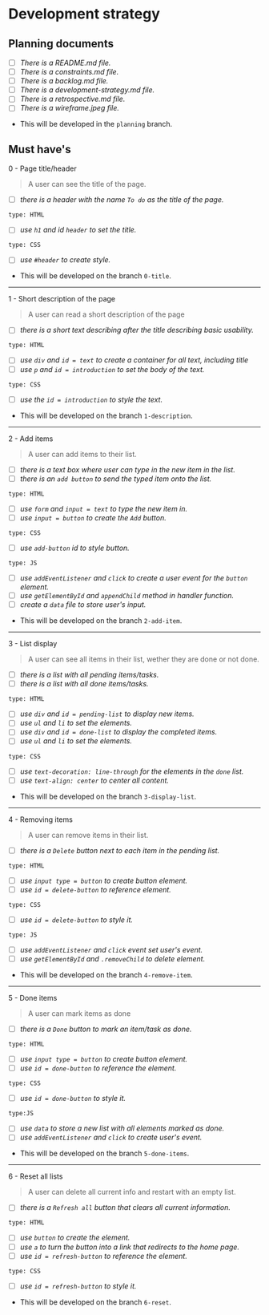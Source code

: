 <!--

  There will be different types of tasks for each user story:
    `type: components`
    `type: css`
    `type: logic`
    `type: handlers`
    ...

-->
# Development strategy

## Planning documents

- [ ] _There is a README.md file._
- [ ] _There is a constraints.md file._
- [ ] _There is a backlog.md file._
- [ ] _There is a development-strategy.md file._
- [ ] _There is a retrospective.md file._
- [ ] _There is a wireframe.jpeg file._

- This will be developed in the `planning` branch.

## Must have's

0 - Page title/header

> A user can see the title of the page.

- [ ] _there is a header with the name `To do` as the title of the page._

`type: HTML`

- [ ] _use `h1` and id `header` to set the title._

`type: CSS`

- [ ] _use `#header` to create style._

- This will be developed on the branch `0-title`.

---

1 - Short description of the page

> A user can read a short description of the page

- [ ] _there is a short text describing after the title describing basic usability._

`type: HTML`

- [ ] _use `div` and `id = text` to create a container for all text, including title_
- [ ] _use `p` and `id = introduction` to set the body of the text._

`type: CSS`

- [ ] _use the `id = introduction` to style the text._

- This will be developed on the branch `1-description`.

---

2 - Add items

> A user can add items to their list.

- [ ] _there is a text box where user can type in the new item in the list._
- [ ] _there is an `add button` to send the typed item onto the list._

`type: HTML`

- [ ] _use `form` and `input = text` to type the new item in._
- [ ] _use `input = button` to create the `Add` button._

`type: CSS`

- [ ] _use `add-button` id to style button._

`type: JS`

- [ ] _use `addEventListener` and `click` to create a user event for the `button` element._
- [ ] _use `getElementById` and `appendChild` method in handler function._
- [ ] _create a `data` file to store user's input._

- This will be developed on the branch `2-add-item`.

---

3 - List display

> A user can see all items in their list, wether they are done or not done.

- [ ] _there is a list with all pending items/tasks._
- [ ] _there is a list with all done items/tasks._

`type: HTML`

- [ ] _use `div` and `id = pending-list` to display new items._
- [ ] _use `ul` and `li` to set the elements._
- [ ] _use `div` and `id = done-list` to display the completed items._
- [ ] _use `ul` and `li` to set the elements._

`type: CSS`

- [ ] _use `text-decoration: line-through` for the elements in the `done` list._
- [ ] _use `text-align: center` to center all content._

- This will be developed on the branch `3-display-list`.

---

4 - Removing items

> A user can remove items in their list.

- [ ] _there is a `Delete` button next to each item in the pending list._

`type: HTML`

- [ ] _use `input type = button` to create button element._
- [ ] _use `id = delete-button` to reference element._

`type: CSS`

- [ ] _use `id = delete-button` to style it._

`type: JS`

- [ ] _use `addEventListener` and `click` event set user's event._
- [ ] _use `getElementById` and `.removeChild` to delete element._

- This will be developed on the branch `4-remove-item`.

---

5 - Done items

> A user can mark items as done

- [ ] _there is a `Done` button to mark an item/task as done._

`type: HTML`

- [ ] _use `input type = button` to create button element._
- [ ] _use `id = done-button` to reference the element._

`type: CSS`

- [ ] _use `id = done-button` to style it._

`type:JS`

- [ ] _use `data` to store a new list with all elements marked as done._
- [ ] _use `addEventListener` and `click` to create user's event._

- This will be developed on the branch `5-done-items`.

---

6 - Reset all lists

> A user can delete all current info and restart with an empty list.

- [ ] _there is a `Refresh all` button that clears all current information._

`type: HTML`

- [ ] _use `button` to create the element._
- [ ] _use `a` to turn the button into a link that redirects to the home page._
- [ ] _use `id = refresh-button` to reference the element._

`type: CSS`

- [ ] _use `id = refresh-button` to style it._

- This will be developed on the branch `6-reset`.
